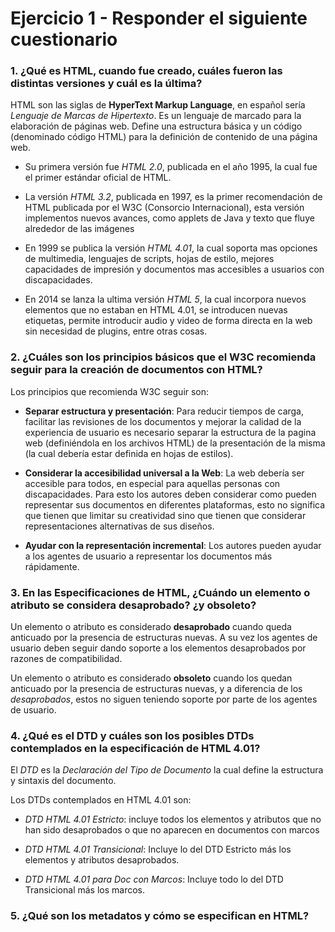 # Ejercicio 1 - Responder el siguiente cuestionario

### 1. ¿Qué es HTML, cuando fue creado, cuáles fueron las distintas versiones y cuál es la última?
HTML son las siglas de **HyperText Markup Language**, en español sería *Lenguaje de Marcas de Hipertexto*.
Es un lenguaje de marcado para la elaboración de páginas web. Define una estructura básica y un código (denominado código HTML) para la definición de contenido de una página web.

- Su primera versión fue *HTML 2.0*, publicada en el año 1995, la cual fue el primer estándar oficial de HTML.

- La versión *HTML 3.2*, publicada en 1997, es la primer recomendación de HTML publicada por el W3C (Consorcio Internacional), esta versión implementos nuevos avances, como applets de Java y texto que fluye alrededor de las imágenes

- En 1999 se publica la versión *HTML 4.01*, la cual soporta mas opciones de multimedia, lenguajes de scripts, hojas de estilo, mejores capacidades de impresión y documentos mas accesibles a usuarios con discapacidades.

- En 2014 se lanza la ultima versión *HTML 5*, la cual incorpora nuevos elementos que no estaban en HTML 4.01, se introducen nuevas etiquetas, permite introducir audio y video de forma directa en la web sin necesidad de plugins, entre otras cosas.



### 2. ¿Cuáles son los principios básicos que el W3C recomienda seguir para la creación de documentos con HTML?

Los principios que recomienda W3C seguir son:
- **Separar estructura y presentación**: Para reducir tiempos de carga, facilitar las revisiones de los documentos y mejorar la calidad de la experiencia de usuario es necesario separar la estructura de la pagina web (definiéndola en los archivos HTML) de la presentación de la misma (la cual debería estar definida en hojas de estilos).

- **Considerar la accesibilidad universal a la Web**: La web debería ser accesible para todos, en especial para aquellas personas con discapacidades. Para esto los autores deben considerar como pueden representar sus documentos en diferentes plataformas, esto no significa que tienen que limitar su creatividad sino que tienen que considerar representaciones alternativas de sus diseños.

- **Ayudar con la representación incremental**: Los autores pueden ayudar a los agentes de usuario a representar los documentos más rápidamente.



### 3. En las Especificaciones de HTML, ¿Cuándo un elemento o atributo se considera desaprobado? ¿y obsoleto?

Un elemento o atributo es considerado **desaprobado** cuando queda anticuado por la presencia de estructuras nuevas. A su vez los agentes de usuario deben seguir dando soporte a los elementos desaprobados por razones de compatibilidad. 

Un elemento o atributo es considerado **obsoleto** cuando los quedan anticuado por la presencia de estructuras nuevas, y a diferencia de los *desaprobados*, estos no siguen teniendo soporte por parte de los agentes de usuario.


 
### 4. ¿Qué es el DTD y cuáles son los posibles DTDs contemplados en la especificación de HTML 4.01?
El *DTD* es la *Declaración del Tipo de Documento*  la cual define la estructura y sintaxis del documento.

Los DTDs contemplados en HTML 4.01 son:
- *DTD HTML 4.01 Estricto*: incluye todos los elementos y atributos que no han sido desaprobados o que no aparecen en documentos con marcos

- *DTD HTML 4.01 Transicional*: Incluye lo del DTD Estricto más los elementos y atributos desaprobados.

- *DTD HTML 4.01 para Doc con Marcos*: Incluye todo lo del DTD Transicional más los marcos.



### 5. ¿Qué son los metadatos y cómo se especifican en HTML?

<!--stackedit_data:
eyJoaXN0b3J5IjpbMjA1NDg2MTA1MywtMTk5NDcyNjc2OCwtMT
czOTk4ODE5MCwtMTYxNjEwNDM1MSw0NzIwNjc4ODMsNDgxNzEw
MjQyXX0=
-->